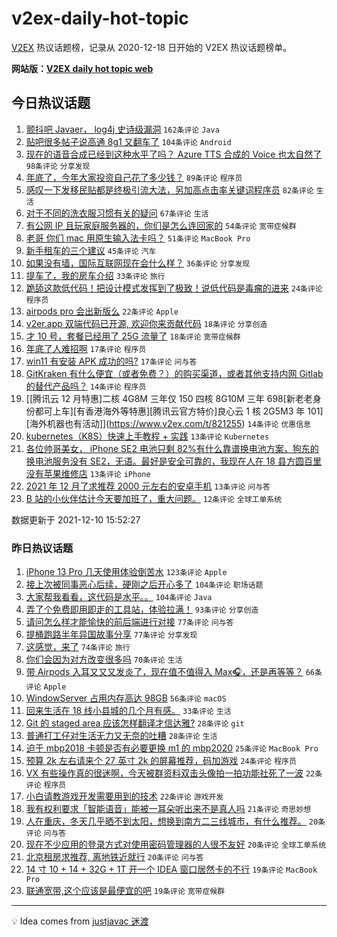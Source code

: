 # v2ex-daily-hot-topic

[V2EX](https://www.v2ex.com/) 热议话题榜，记录从 2020-12-18 日开始的 V2EX 热议话题榜单。

**网站版：[V2EX daily hot topic web](https://boojack.github.io/v2ex-daily-hot-topic-web/)**

## 今日热议话题

<!-- TODAY BEGIN -->

1. [颤抖吧 Javaer， log4j 史诗级漏洞](https://www.v2ex.com/t/821241) `162条评论` `Java`
1. [贴吧很多帖子说高通 8g1 又翻车了](https://www.v2ex.com/t/821264) `104条评论` `Android`
1. [现在的语音合成已经到这种水平了吗？ Azure TTS 合成的 Voice 也太自然了](https://www.v2ex.com/t/821254) `98条评论` `分享发现`
1. [年底了，今年大家投资自己花了多少钱？](https://www.v2ex.com/t/821348) `89条评论` `程序员`
1. [感叹一下发移民贴都是终极引流大法，另加高点击率关键词程序员](https://www.v2ex.com/t/821361) `82条评论` `生活`
1. [对于不同的洗衣服习惯有关的疑问](https://www.v2ex.com/t/821262) `67条评论` `生活`
1. [有公网 IP 且玩家庭服务器的，你们是怎么连回家的](https://www.v2ex.com/t/821284) `54条评论` `宽带症候群`
1. [老哥 你们 mac 用原生输入法卡吗？](https://www.v2ex.com/t/821302) `51条评论` `MacBook Pro`
1. [新手租车的三个建议](https://www.v2ex.com/t/821263) `45条评论` `汽车`
1. [如果没有墙，国际互联网现在会什么样？](https://www.v2ex.com/t/821421) `36条评论` `分享发现`
1. [提车了，我的房车介绍](https://www.v2ex.com/t/821330) `33条评论` `旅行`
1. [跪舔这款低代码！把设计模式发挥到了极致！说低代码是毒瘤的进来](https://www.v2ex.com/t/821280) `24条评论` `程序员`
1. [airpods pro 会出新版么](https://www.v2ex.com/t/821303) `22条评论` `Apple`
1. [v2er.app 双端代码已开源, 欢迎你来贡献代码](https://www.v2ex.com/t/821400) `18条评论` `分享创造`
1. [才 10 号，套餐已经用了 25G 流量了](https://www.v2ex.com/t/821387) `18条评论` `宽带症候群`
1. [年底了人难招啊](https://www.v2ex.com/t/821364) `17条评论` `程序员`
1. [win11 有安装 APK 成功的吗?](https://www.v2ex.com/t/821232) `17条评论` `问与答`
1. [GitKraken 有什么便宜（或者免费？）的购买渠道，或者其他支持内网 Gitlab 的替代产品吗？](https://www.v2ex.com/t/821328) `14条评论` `程序员`
1. [[腾讯云 12 月特惠]二核 4G8M 三年仅 150 四核 8G10M 三年 698[新老老身份都可上车][有香港海外等特惠][腾讯云官方特价]良心云 1 核 2G5M3 年 101][海外机器也有活动]](https://www.v2ex.com/t/821255) `14条评论` `优惠信息`
1. [kubernetes（K8S）快速上手教程 + 实践](https://www.v2ex.com/t/821329) `13条评论` `Kubernetes`
1. [各位帅哥美女， iPhone SE2 电池只剩 82%有什么靠谱换电池方案，狗东的换电池服务没有 SE2，无语。最好是安全可靠的，我现在人在 18 县方圆百里没有苹果维修店](https://www.v2ex.com/t/821299) `13条评论` `iPhone`
1. [2021 年 12 月了求推荐 2000 元左右的安卓手机](https://www.v2ex.com/t/821243) `13条评论` `问与答`
1. [B 站的小伙伴估计今天要加班了，重大问题。](https://www.v2ex.com/t/821414) `12条评论` `全球工单系统`

数据更新于 2021-12-10 15:52:27

<!-- TODAY END -->

### 昨日热议话题

<!-- YESTERDAY BEGIN -->

1. [iPhone 13 Pro 几天使用体验倒苦水](https://www.v2ex.com/t/821098) `123条评论` `Apple`
1. [接上次被同事恶心后续，硬刚之后开心多了](https://www.v2ex.com/t/821072) `104条评论` `职场话题`
1. [大家帮我看看，这代码是水平。。](https://www.v2ex.com/t/821118) `104条评论` `Java`
1. [弄了个免费即用即走的工具站，体验拉满！](https://www.v2ex.com/t/821078) `93条评论` `分享创造`
1. [请问怎么样才能愉快的前后端进行对接](https://www.v2ex.com/t/821032) `77条评论` `问与答`
1. [提桶跑路半年异国故事分享](https://www.v2ex.com/t/821216) `77条评论` `分享发现`
1. [这感觉，来了](https://www.v2ex.com/t/821138) `74条评论` `旅行`
1. [你们会因为对方改变很多吗](https://www.v2ex.com/t/821076) `70条评论` `生活`
1. [带 Airpods 入耳又又又发炎了，现在值不值得入 Max🎧，还是再等等？](https://www.v2ex.com/t/821082) `66条评论` `Apple`
1. [WindowServer 占用内存高达 98GB](https://www.v2ex.com/t/821049) `56条评论` `macOS`
1. [回来生活在 18 线小县城的几个月有感。](https://www.v2ex.com/t/821163) `33条评论` `生活`
1. [Git 的 staged area 应该怎样翻译才信达雅?](https://www.v2ex.com/t/821188) `28条评论` `git`
1. [普通打工仔对生活无力又无奈的吐糟](https://www.v2ex.com/t/821181) `28条评论` `生活`
1. [迫于 mbp2018 卡顿是否有必要更换 m1 的 mbp2020](https://www.v2ex.com/t/821136) `25条评论` `MacBook Pro`
1. [预算 2k 左右请来个 27 英寸 2k 的屏幕推荐，码加游戏](https://www.v2ex.com/t/821127) `24条评论` `程序员`
1. [VX 有些操作真的很迷啊，今天被群资料双击头像拍一拍功能社死了一波](https://www.v2ex.com/t/821130) `22条评论` `程序员`
1. [小白请教游戏开发需要用到的技术](https://www.v2ex.com/t/821048) `22条评论` `游戏开发`
1. [我有权利要求「智能语音」能被一耳朵听出来不是真人吗](https://www.v2ex.com/t/821108) `21条评论` `奇思妙想`
1. [人在重庆，冬天几乎晒不到太阳，想换到南方二三线城市，有什么推荐。](https://www.v2ex.com/t/821187) `20条评论` `问与答`
1. [现在不少应用的登录方式对使用密码管理器的人很不友好](https://www.v2ex.com/t/821090) `20条评论` `全球工单系统`
1. [北京租房求推荐, 离地铁近就行](https://www.v2ex.com/t/821018) `20条评论` `问与答`
1. [14 寸 10 + 14 + 32G + 1T 开一个 IDEA 窗口居然卡的不行](https://www.v2ex.com/t/821169) `19条评论` `MacBook Pro`
1. [联通宽带,这个应该是最便宜的吧](https://www.v2ex.com/t/821036) `19条评论` `宽带症候群`

<!-- YESTERDAY END -->

---

💡 Idea comes from [justjavac 迷渡](https://github.com/justjavac/)
